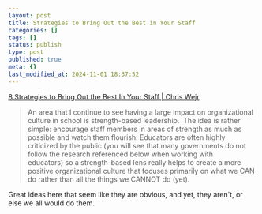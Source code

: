 ```yaml
---
layout: post
title: Strategies to Bring Out the Best in Your Staff
categories: []
tags: []
status: publish
type: post
published: true
meta: {}
last_modified_at: 2024-11-01 18:37:52
---
```


[8 Strategies to Bring Out the Best In Your Staff | Chris Wejr](http://connectedprincipals.com/archives/12100)


>An area that I continue to see having a large impact on organizational culture in school is strength-based leadership.  The idea is rather simple: encourage staff members in areas of strength as much as possible and watch them flourish. Educators are often highly criticized by the public (you will see that many governments do not follow the research referenced below when working with educators) so a strength-based lens really helps to create a more positive organizational culture that focuses primarily on what we CAN do rather than all the things we CANNOT do (yet).



Great ideas here that seem like they are obvious, and yet, they aren't, or else we all would do them.
